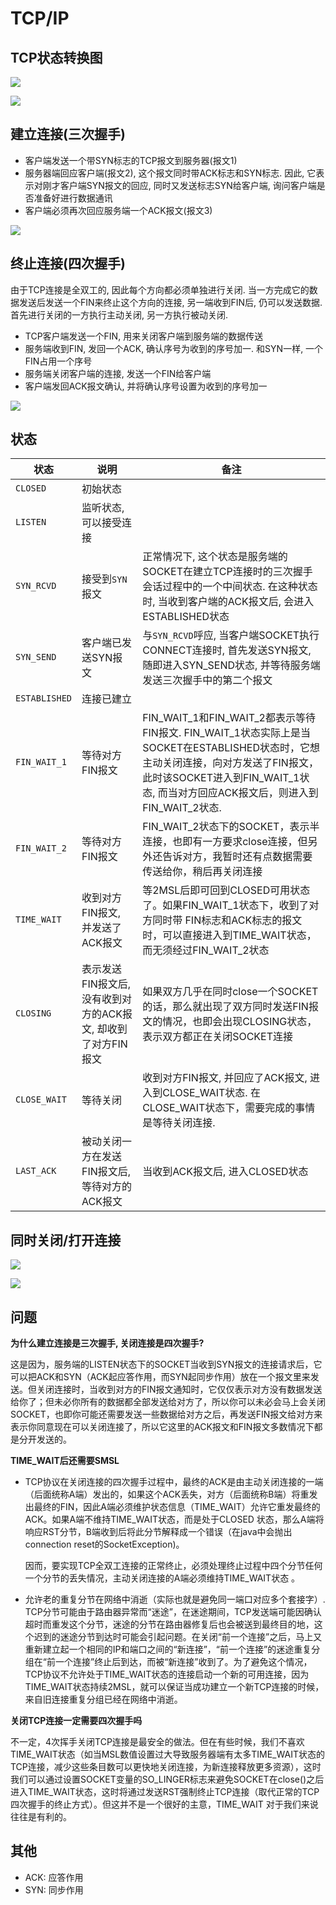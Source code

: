 # TCP/IP

## TCP状态转换图

![](img/tcp-ip-02.jpg)

![](img/tcp-ip-04.png)

## 建立连接(三次握手)

- 客户端发送一个带SYN标志的TCP报文到服务器(报文1)
- 服务器端回应客户端(报文2), 这个报文同时带ACK标志和SYN标志. 因此, 它表示对刚才客户端SYN报文的回应, 同时又发送标志SYN给客户端, 询问客户端是否准备好进行数据通讯
- 客户端必须再次回应服务端一个ACK报文(报文3)

![](img/tcp-ip-03.jpg)

## 终止连接(四次握手)

由于TCP连接是全双工的, 因此每个方向都必须单独进行关闭. 当一方完成它的数据发送后发送一个FIN来终止这个方向的连接, 另一端收到FIN后, 仍可以发送数据. 首先进行关闭的一方执行主动关闭, 另一方执行被动关闭.

- TCP客户端发送一个FIN, 用来关闭客户端到服务端的数据传送
- 服务端收到FIN, 发回一个ACK, 确认序号为收到的序号加一. 和SYN一样, 一个FIN占用一个序号
- 服务端关闭客户端的连接, 发送一个FIN给客户端
- 客户端发回ACK报文确认, 并将确认序号设置为收到的序号加一

![](img/tcp-ip-05.png)

## 状态

| 状态            | 说明                                    | 备注                                       |
| ------------- | ------------------------------------- | ---------------------------------------- |
| `CLOSED`      | 初始状态                                  |                                          |
| `LISTEN`      | 监听状态, 可以接受连接                          |                                          |
| `SYN_RCVD`    | 接受到`SYN`报文                            | 正常情况下, 这个状态是服务端的SOCKET在建立TCP连接时的三次握手会话过程中的一个中间状态. 在这种状态时, 当收到客户端的ACK报文后, 会进入ESTABLISHED状态 |
| `SYN_SEND`    | 客户端已发送SYN报文                           | 与`SYN_RCVD`呼应, 当客户端SOCKET执行CONNECT连接时, 首先发送SYN报文, 随即进入SYN_SEND状态, 并等待服务端发送三次握手中的第二个报文 |
| `ESTABLISHED` | 连接已建立                                 |                                          |
| `FIN_WAIT_1`  | 等待对方FIN报文                             | FIN\_WAIT\_1和FIN\_WAIT\_2都表示等待FIN报文. FIN\_WAIT\_1状态实际上是当SOCKET在ESTABLISHED状态时，它想主动关闭连接，向对方发送了FIN报文，此时该SOCKET进入到FIN\_WAIT\_1状态, 而当对方回应ACK报文后，则进入到FIN_WAIT_2状态. |
| `FIN_WAIT_2`  | 等待对方FIN报文                             | FIN_WAIT_2状态下的SOCKET，表示半连接，也即有一方要求close连接，但另外还告诉对方，我暂时还有点数据需要传送给你，稍后再关闭连接 |
| `TIME_WAIT`   | 收到对方FIN报文, 并发送了ACK报文                  | 等2MSL后即可回到CLOSED可用状态了。如果FIN\_WAIT\_1状态下，收到了对方同时带 FIN标志和ACK标志的报文时，可以直接进入到TIME\_WAIT状态，而无须经过FIN\_WAIT\_2状态 |
| `CLOSING`     | 表示发送FIN报文后, 没有收到对方的ACK报文, 却收到了对方FIN报文 | 如果双方几乎在同时close一个SOCKET的话，那么就出现了双方同时发送FIN报 文的情况，也即会出现CLOSING状态，表示双方都正在关闭SOCKET连接 |
| `CLOSE_WAIT`  | 等待关闭                                  | 收到对方FIN报文, 并回应了ACK报文, 进入到CLOSE_WAIT状态.  在CLOSE_WAIT状态下，需要完成的事情是等待关闭连接. |
| `LAST_ACK`    | 被动关闭一方在发送FIN报文后, 等待对方的ACK报文           | 当收到ACK报文后, 进入CLOSED状态                    |

## 同时关闭/打开连接

![](img/tcp-ip-06.png)

![](img/tcp-ip-07.png)

## 问题

**为什么建立连接是三次握手, 关闭连接是四次握手?**

这是因为，服务端的LISTEN状态下的SOCKET当收到SYN报文的连接请求后，它可以把ACK和SYN（ACK起应答作用，而SYN起同步作用）放在一个报文里来发送。但关闭连接时，当收到对方的FIN报文通知时，它仅仅表示对方没有数据发送给你了；但未必你所有的数据都全部发送给对方了，所以你可以未必会马上会关闭SOCKET，也即你可能还需要发送一些数据给对方之后，再发送FIN报文给对方来表示你同意现在可以关闭连接了，所以它这里的ACK报文和FIN报文多数情况下都是分开发送的。

**TIME_WAIT后还需要SMSL**

- TCP协议在关闭连接的四次握手过程中，最终的ACK是由主动关闭连接的一端（后面统称A端）发出的，如果这个ACK丢失，对方（后面统称B端）将重发出最终的FIN，因此A端必须维护状态信息（TIME_WAIT）允许它重发最终的ACK。如果A端不维持TIME_WAIT状态，而是处于CLOSED 状态，那么A端将响应RST分节，B端收到后将此分节解释成一个错误（在java中会抛出connection reset的SocketException)。

  因而，要实现TCP全双工连接的正常终止，必须处理终止过程中四个分节任何一个分节的丢失情况，主动关闭连接的A端必须维持TIME_WAIT状态 。

- 允许老的重复分节在网络中消逝（实际也就是避免同一端口对应多个套接字）. TCP分节可能由于路由器异常而“迷途”，在迷途期间，TCP发送端可能因确认超时而重发这个分节，迷途的分节在路由器修复后也会被送到最终目的地，这个迟到的迷途分节到达时可能会引起问题。在关闭“前一个连接”之后，马上又重新建立起一个相同的IP和端口之间的“新连接”，“前一个连接”的迷途重复分组在“前一个连接”终止后到达，而被“新连接”收到了。为了避免这个情况，TCP协议不允许处于TIME_WAIT状态的连接启动一个新的可用连接，因为TIME_WAIT状态持续2MSL，就可以保证当成功建立一个新TCP连接的时候，来自旧连接重复分组已经在网络中消逝。

**关闭TCP连接一定需要四次握手吗**

不一定，4次挥手关闭TCP连接是最安全的做法。但在有些时候，我们不喜欢TIME_WAIT状态（如当MSL数值设置过大导致服务器端有太多TIME_WAIT状态的TCP连接，减少这些条目数可以更快地关闭连接，为新连接释放更多资源），这时我们可以通过设置SOCKET变量的SO_LINGER标志来避免SOCKET在close()之后进入TIME_WAIT状态，这时将通过发送RST强制终止TCP连接（取代正常的TCP四次握手的终止方式）。但这并不是一个很好的主意，TIME_WAIT 对于我们来说往往是有利的。

## 其他

- ACK: 应答作用
- SYN: 同步作用